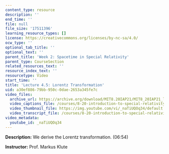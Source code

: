 ```yaml
---
content_type: resource
description: ''
end_time: ''
file: null
file_size: '17511396'
learning_resource_types: []
license: https://creativecommons.org/licenses/by-nc-sa/4.0/
ocw_type: ''
optional_tab_title: ''
optional_text: ''
parent_title: 'Week 2: Spacetime in Special Relativity'
parent_type: CourseSection
related_resources_text: ''
resource_index_text: ''
resourcetype: Video
start_time: ''
title: 'Lecture 4.5: Lorentz Transformation'
uid: a30ef886-79bb-950c-0dae-2653a345fe7c
video_files:
  archive_url: https://archive.org/download/MIT8.20IAP21/MIT8_20IAP21_lec04-5_300k.mp4
  video_captions_file: /courses/8-20-introduction-to-special-relativity-january-iap-2021/89558ca3f0a85ae498e8e20ca3f60c8c_naTiUQOq34.vtt
  video_thumbnail_file: https://img.youtube.com/vi/_naTiUQOq34/default.jpg
  video_transcript_file: /courses/8-20-introduction-to-special-relativity-january-iap-2021/85619587cf5a5a2e442479f82e195ebe_naTiUQOq34.pdf
video_metadata:
  youtube_id: _naTiUQOq34
---
```


**Description:** We derive the Lorentz transformation. (06:54)

**Instructor:** Prof. Markus Klute

